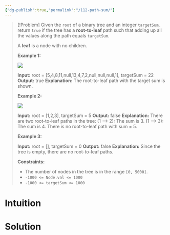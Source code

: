 ```yaml
---
{"dg-publish":true,"permalink":"/112-path-sum/"}
---
```


> [!Problem]
> Given the `root` of a binary tree and an integer `targetSum`, return `true` if the tree has a **root-to-leaf** path such that adding up all the values along the path equals `targetSum`.
> 
> A **leaf** is a node with no children.
> 
> **Example 1:**
> 
> ![](https://assets.leetcode.com/uploads/2021/01/18/pathsum1.jpg)
> 
> **Input:** root = [5,4,8,11,null,13,4,7,2,null,null,null,1], targetSum = 22
> **Output:** true
> **Explanation:** The root-to-leaf path with the target sum is shown.
> 
> **Example 2:**
> 
> ![](https://assets.leetcode.com/uploads/2021/01/18/pathsum2.jpg)
> 
> **Input:** root = [1,2,3], targetSum = 5
> **Output:** false
> **Explanation:** There are two root-to-leaf paths in the tree:
> (1 --> 2): The sum is 3.
> (1 --> 3): The sum is 4.
> There is no root-to-leaf path with sum = 5.
> 
> **Example 3:**
> 
> **Input:** root = [], targetSum = 0
> **Output:** false
> **Explanation:** Since the tree is empty, there are no root-to-leaf paths.
> 
> **Constraints:**
> 
> - The number of nodes in the tree is in the range `[0, 5000]`.
> - `-1000 <= Node.val <= 1000`
> - `-1000 <= targetSum <= 1000`

# Intuition

# Solution
